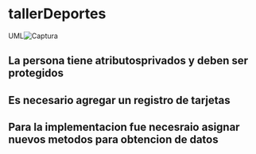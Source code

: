 # tallerDeportes
UML![Captura](https://github.com/user-attachments/assets/0d598d01-0c09-485f-b1ce-558ea437e284)

## La persona tiene atributosprivados y deben ser protegidos
## Es necesario agregar un registro de tarjetas
## Para la implementacion fue necesraio asignar nuevos metodos para obtencion de datos
